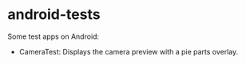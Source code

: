android-tests
=============

Some test apps on Android:
* CameraTest: Displays the camera preview with a pie parts overlay.